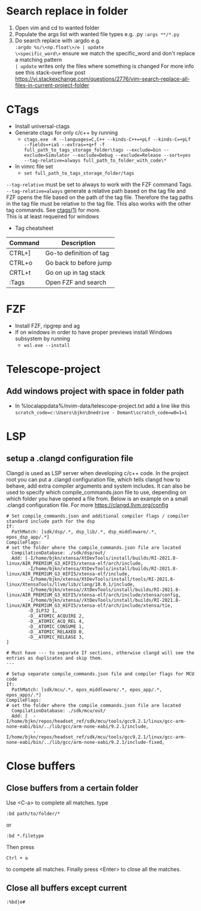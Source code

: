 # Search replace in folder
1) Open vim and cd to wanted folder
2) Populate the args list with wanted file types e.g. .py ```:args **/*.py```
3) Do search replace with :argdo e.g.  
    ```:argdo %s/\<np.float\>/e | update```  
    ```\<specific_word\>```  ensure we match the specific_word and don't replace a matching pattern  
    ``` | update ``` writes only the files where something is changed
For more info see this stack-overflow post https://vi.stackexchange.com/questions/2776/vim-search-replace-all-files-in-current-project-folder

# CTags
- Install universal-ctags
- Generate ctags for only c/c++ by running  
    - ```ctags.exe -R --languages=C,C++ --kinds-C++=+pLf --kinds-C=+pLf --fields=+iaS --extras=+q+f -f full_path_to_tags_storage_folder\tags --exclude=bin --exclude=Simulator --exclude=Debug --exclude=Release --sort=yes --tag-relative=always full_path_to_folder_with_code\* ```
- In vimrc file set   
    - ```set full_path_to_tags_storage_folder/tags ```

```--tag-relative``` must be set to always to work with the FZF command Tags. ```--tag-relative=always``` generate a relative path based on the tag file and FZF opens the file based on the path of the tag file. Therefore the tag paths in the tag file must be relative to the tag file. This also works with the other tag commands. See [ctags(1)](https://docs.ctags.io/en/latest/man/ctags.1.html) for more.  
This is at least requeired for windows
    
- Tag cheatsheet

| **Command** | **Description**         |
|-------------|-------------------------|
| CTRL+]      | Go-to definition of tag |
| CTRL+o      | Go back to before jump  |
| CRTL+t      | Go on up in tag stack   |
| :Tags       | Open FZF and search     |

# FZF 
- Install FZF, ripgrep and ag
- If on windows in order to have proper previews install Windows subsystem by running
    - ```wsl.exe --install```

# Telescope-project
## Add windows project with space in folder path
- In %localappdata%/nvim-data/telescope-project.txt add a line like this 
    ```scratch_code=c:\Users\bjkn\Onedrive - Demant\scratch_code=w0=1=1```

# LSP
## setup a .clangd configuration file
Clangd is used as LSP server when developing c/c++ code. In the project root you can put a .clangd configuration file, which tells clangd how to behave, add extra compiler arguments and system includes.
It can also be used to specify which compile_commands.json file to use, depending on which folder you have opened a file from. Below is an example on a small .clangd configuration file.
For more https://clangd.llvm.org/config
```
# Set compile_commands.json and additional compiler flags / compiler standard include path for the dsp
If:
  PathMatch: [sdk/dsp/.*, dsp_lib/.*, dsp_middleware/.*, epos_dsp_app/.*] 
CompileFlags:
# set the folder where the compile_commands.json file are located
  CompilationDatabase: ./sdk/dsp/out/
  Add: [-I/home/bjkn/xtensa/XtDevTools/install/builds/RI-2021.8-linux/AIR_PREMIUM_G3_HIFI5/xtensa-elf/arch/include,
        -I/home/bjkn/xtensa/XtDevTools/install/builds/RI-2021.8-linux/AIR_PREMIUM_G3_HIFI5/xtensa-elf/include,
        -I/home/bjkn/xtensa/XtDevTools/install/tools/RI-2021.8-linux/XtensaTools/llvm/lib/clang/10.0.1/include,
        -I/home/bjkn/xtensa//XtDevTools/install/builds/RI-2021.8-linux/AIR_PREMIUM_G3_HIFI5/xtensa-elf/arch/include/xtensa/config,
        -I/home/bjkn/xtensa//XtDevTools/install/builds/RI-2021.8-linux/AIR_PREMIUM_G3_HIFI5/xtensa-elf/arch/include/xtensa/tie,
        -D_ILP32 1,
        -D__ATOMIC_ACQUIRE 2,
        -D__ATOMIC_ACQ_REL 4,
        -D__ATOMIC_CONSUME 1,
        -D__ATOMIC_RELAXED 0,
        -D__ATOMIC_RELEASE 3,
]

# Must have --- to separate If sections, otherwise clangd will see the entries as duplicates and skip them.
---

# Setup separate compile_commands.json file and compiler flags for MCU code
If:
  PathMatch: [sdk/mcu/.*, epos_middleware/.*, epos_app/.*, epos_apps/.*] 
CompileFlags:
# set the folder where the compile_commands.json file are located
  CompilationDatabase: ./sdk/mcu/out/
  Add: [  -I/home/bjkn/repos/headset_ref/sdk/mcu/tools/gcc9.2.1/linux/gcc-arm-none-eabi/bin/../lib/gcc/arm-none-eabi/9.2.1/include,
          -I/home/bjkn/repos/headset_ref/sdk/mcu/tools/gcc9.2.1/linux/gcc-arm-none-eabi/bin/../lib/gcc/arm-none-eabi/9.2.1/include-fixed,
```

# Close buffers
## Close buffers from a certain folder
Use \<C-a\> to complete all matches.
type
```
:bd path/to/folder/*
```
or
```
:bd *.filetype
```
Then press 
```
Ctrl + a
```
to compete all matches. Finally press \<Enter\> to close all the matches.

## Close all buffers except current
```
:%bd|e#
```


